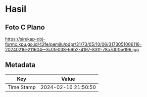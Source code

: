 # Hasil

## Foto C Plano

https://sirekap-obj-formc.kpu.go.id/42fe/pemilu/pdpr/31/73/05/10/06/3173051006116-20240216-211604--3c0fe038-66b2-4197-831f-78a7d0f5e196.jpg


## Metadata

| Key        | Value               |
| ---------- | ------------------- |
| Time Stamp | 2024-02-16 21:50:50 |



